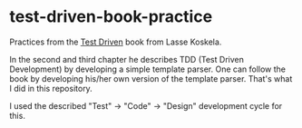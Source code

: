 # test-driven-book-practice

Practices from the [Test Driven](https://www.manning.com/books/test-driven) book from Lasse Koskela.

In the second and third chapter he describes TDD (Test Driven Development) by developing a simple template parser. One can follow the book by developing his/her own version of the template parser. That's what I did in this repository.

I used the described "Test" -> "Code" -> "Design" development cycle for this.
